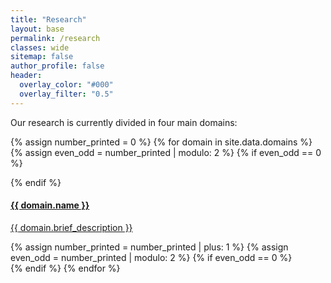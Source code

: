 ```yaml
---
title: "Research"
layout: base
permalink: /research
classes: wide
sitemap: false
author_profile: false
header:
  overlay_color: "#000"
  overlay_filter: "0.5"
---
```


Our research is currently divided in four main domains:

{% assign number_printed = 0 %}
{% for domain in site.data.domains %}
{% assign even_odd = number_printed | modulo: 2 %}
{% if even_odd == 0 %}
<div class="card-group">
{% endif %}
<div class="card">
<a href="{{ domain.link }}">
  <div class="card-block">
    <h4 class="card-title">{{ domain.name }}</h4>
    <p class="card-text">{{ domain.brief_description }}</p>
  </div>
</a>
</div>
{% assign number_printed = number_printed | plus: 1 %}
{% assign even_odd = number_printed | modulo: 2 %}
{% if even_odd == 0 %}
</div>
{% endif %}
{% endfor %}

